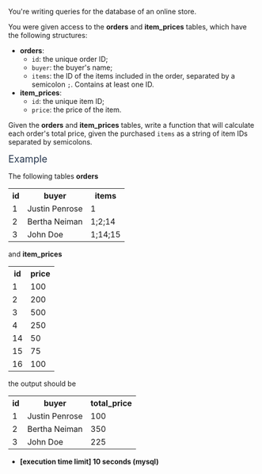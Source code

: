 <p>You're writing queries for the database of an online store.</p>
<p>You were given access to the <strong>orders</strong> and <strong>item_prices</strong> tables, which have the following structures:</p>
<ul>
<li><strong>orders</strong>:
<ul>
<li><code>id</code>: the unique order ID;</li>
<li><code>buyer</code>: the buyer's name;</li>
<li><code>items</code>: the ID of the items included in the order, separated by a semicolon <code>;</code>. Contains at least one ID.</li>
</ul>
</li>
<li><strong>item_prices</strong>:
<ul>
<li><code>id</code>: the unique item ID;</li>
<li><code>price</code>: the price of the item.</li>
</ul>
</li>
</ul>
<p>Given the <strong>orders</strong> and <strong>item_prices</strong> tables, write a function that will calculate each order's total price, given the purchased <code>items</code> as a string of item IDs separated by semicolons.</p>
<p><span class="markdown--header" style="color:#2b3b52;font-size:1.4em">Example</span></p>
<p>The following tables <strong>orders</strong></p>
<table>
<tr>
<th>id</th>
<th>buyer</th>
<th>items</th>
</tr>
<tr>
  <td>1</td>
  <td>Justin Penrose</td>
  <td>1</td>
</tr>
<tr>
  <td>2</td>
  <td>Bertha Neiman</td>
  <td>1;2;14</td>
</tr>
<tr>
  <td>3</td>
  <td>John Doe</td>
  <td>1;14;15</td>
</tr>
</table>
<p>and <strong>item_prices</strong></p>
<table>
<tr>
<th>id</th>
<th>price</th>
</tr>
<tr>
  <td>1</td>
  <td>100</td>
</tr>
<tr>
  <td>2</td>
  <td>200</td>
</tr>
<tr>
  <td>3</td>
  <td>500</td>
</tr>
<tr>
  <td>4</td>
  <td>250</td>
</tr>
<tr>
  <td>14</td>
  <td>50</td>
</tr>
<tr>
  <td>15</td>
  <td>75</td>
</tr>
<tr>
  <td>16</td>
  <td>100</td>
</tr>
</table>
<p>the output should be</p>
<table>
<tr>
<th>id</th>
<th>buyer</th>
<th>total_price</th>
</tr>
<tr>
  <td>1</td>
  <td>Justin Penrose</td>
  <td>100</td>
</tr>
<tr>
  <td>2</td>
  <td>Bertha Neiman</td>
  <td>350</td>
</tr>
<tr>
  <td>3</td>
  <td>John Doe</td>
  <td>225</td>
</tr>
</table>
<ul>
<li><strong>[execution time limit] 10 seconds (mysql)</strong></li>
</ul>
